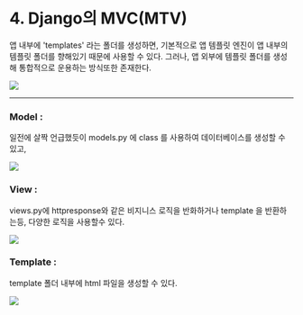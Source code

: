 # 4. Django의 MVC(MTV)


앱 내부에 'templates' 라는 폴더를 생성하면, 기본적으로 앱 템플릿 엔진이 앱 내부의 템플릿 폴더를 향해있기 때문에 사용할 수 있다. 
그러나, 앱 외부에 템플릿 폴더를 생성해 통합적으로 운용하는 방식또한 존재한다.



![](https://images.velog.io/images/sh981013s/post/0afc9da7-3520-48c7-a23a-1fe7e5ba8134/image.png)

---

### Model : 
일전에 살짝 언급했듯이 models.py 에 class 를 사용하여 데이터베이스를 생성할 수 있고,

![](https://images.velog.io/images/sh981013s/post/656a1a5d-9120-4bf8-8e6a-2acdab6bffbc/image.png)

### View :
views.py에 httpresponse와 같은 비지니스 로직을 반화하거나 template 을 반환하는등, 다양한 로직을 사용할수 있다.

![](https://images.velog.io/images/sh981013s/post/bf612b01-bd1c-4cc2-bf05-840fd36d3247/image.png)

### Template : 
template 폴더 내부에 html 파일을 생성할 수 있다.

![](https://images.velog.io/images/sh981013s/post/ce934d81-1ada-4bbb-b824-d9aa079b9fff/image.png)
